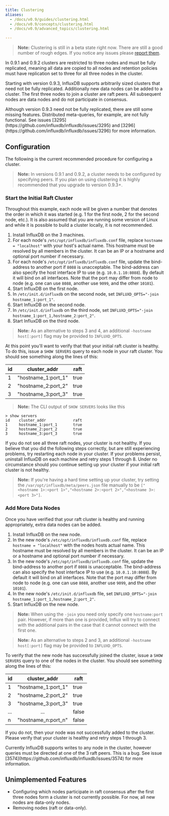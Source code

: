 ```yaml
---
title: Clustering
aliases:
  - /docs/v0.9/guides/clustering.html
  - /docs/v0.9/concepts/clustering.html
  - /docs/v0.9/advanced_topics/clustering.html

---
```


> **Note:** Clustering is still in a beta state right now. There are still a good number of rough edges. If you notice any issues please [report them](https://github.com/influxdb/influxdb/issues/new).

In 0.9.1 and 0.9.2 clusters are restricted to three nodes and must be fully replicated, meaning all data are copied to all nodes and retention policies must have replication set to three for all three nodes in the cluster.

Starting with version 0.9.3, InfluxDB supports arbitrarily sized clusters that need not be fully replicated. Additionally new data nodes can be added to a cluster. The first three nodes to join a cluster are raft peers. All subsequent nodes are data nodes and do not participate in consensus.

<dt> Although version 0.9.3 need not be fully replicated, there are still some missing features. Distributed meta-queries, for example, are not fully functional. See issues [3295](https://github.com/influxdb/influxdb/issues/3295) and [3296](https://github.com/influxdb/influxdb/issues/3296) for more information.</dt>


## Configuration
The following is the current recommended procedure for configuring a cluster.

> **Note:** In versions 0.9.1 and 0.9.2, a cluster needs to be configured by specifying peers. If you plan on using clustering it is highly recommended that you upgrade to version 0.9.3+.

### Start the Initial Raft Cluster

Throughout this example, each node will be given a number that denotes the order in which it was started (e.g. 1 for the first node, 2 for the second node, etc.). It is also assumed that you are running some version of Linux and while it is possible to build a cluster locally, it is not recommended.

1. Install InfluxDB on the 3 machines.
2. For each node's `/etc/opt/influxdb/influxdb.conf` file, replace `hostname = "localhost"` with your host's actual name. This hostname must be resolved by all members in the cluster. It can be an IP or a hostname and optional port number if necessary.
3. For each node's `/etc/opt/influxdb/influxdb.conf` file, update the bind-address to another port if `8088` is unacceptable. The bind-address can also specify the host interface IP to use (e.g. `10.0.1.10:8088`). By default it will bind on all interfaces. Note that the port may differ from node to node (e.g. one can use `8088`, another use `9099`, and the other `10101`).
4. Start InfluxDB on the first node.
5. In `/etc/init.d/influxdb` on the second node, set `INFLUXD_OPTS="-join hostname_1:port_1"`.
6. Start InfluxDB on the second node.
7. In `/etc/init.d/influxdb` on the third node, set `INFLUXD_OPTS="-join hostname_1:port_1,hostname_2:port_2"`.
8. Start InfluxDB on the third node.

> **Note:** As an alternative to steps 3 and 4, an additional `-hostname host[:port]` flag may be provided to `INFLUXD_OPTS`.

At this point you'll want to verify that that your initial raft cluster is healthy. To do this, issue a `SHOW SERVERS` query to each node in your raft cluster. You should see something along the lines of this:

| id | cluster_addr | raft |
|----|--------------|------|
|  1 | "hostname_1:port_1" |  true |
|  2 | "hostname_2:port_2" |  true |
|  3 | "hostname_3:port_3" |  true |

> **Note:** The CLI output of `SHOW SERVERS` looks like this
>
```
> show servers
id    cluster_addr            raft
1     hostname_1:port_1       true
2     hostname_2:port_2       true
3     hostname_3:port_3       true
```

If you do not see all three raft nodes, your cluster is not healthy. If you believe that you did the following steps correctly, but are still experiencing problems, try restarting each node in your cluster. If your problems persist, uninstall InfluxDB on each machine and retry steps 1 through 8. Under no circumstance should you continue setting up your cluster if your initial raft cluster is not healthy.

> **Note:** If you're having a hard time setting up your cluster, try setting the `/var/opt/influxdb/meta/peers.json` file manually to be `["<hostname 1>:<port 1>","<hostname 2>:<port 2>","<hostname 3>:<port 3>"]`.

### Add More Data Nodes

Once you have verified that your raft cluster is healthy and running appropriately, extra data nodes can be added.

1. Install InfluxDB on the new node.
2. In the new node's `/etc/opt/influxdb/influxdb.conf` file, replace `hostname = "localhost"` with the nodes hosts actual name. This hostname must be resolved by all members in the cluster. It can be an IP or a hostname and optional port number if necessary.
3. In the new node's `/etc/opt/influxdb/influxdb.conf` file, update the bind-address to another port if `8088` is unacceptable. The bind-address can also specify the host interface IP to use (e.g. `10.0.1.10:8088`). By default it will bind on all interfaces. Note that the port may differ from node to node (e.g. one can use `8088`, another use `9099`, and the other `10101`).
4. In the new node's `/etc/init.d/influxdb` file, set `INFLUXD_OPTS="-join hostname_1:port_1,hostname_2:port_2"`.
5. Start InfluxDB on the new node.

> **Note:** When using the `-join` you need only specify one `hostname:port` pair. However, if more than one is provided, Influx will try to connect with the additional pairs in the case that it cannot connect with the first one.


> **Note:** As an alternative to steps 2 and 3, an additional `-hostname host[:port]` flag may be provided to `INFLUXD_OPTS`.

To verify that the new node has successfully joined the cluster, issue a `SHOW SERVERS` query to one of the nodes in the cluster. You should see something along the lines of this:

| id | cluster_addr | raft |
|----|:--------------:|------|
|  1 | "hostname_1:port_1" |  true  |
|  2 | "hostname_2:port_2" |  true  |
|  3 | "hostname_3:port_3" |  true  |
| ...|        ...                  |  false |
|  n | "hostname_n:port_n" |  false |

If you do not, then your node was not successfully added to the cluster. Please verify that your cluster is healthy and retry steps 1 through 3.

<dt> Currently InfluxDB supports writes to any node in the cluster, however queries must be directed at one of the 3 raft peers. This is a bug. See issue [3574](https://github.com/influxdb/influxdb/issues/3574) for more information.</dt>

## Unimplemented Features

* Configuring which nodes participate in raft consensus after the first three nodes form a cluster is not currently possible. For now, all new nodes are data-only nodes.
* Removing nodes (raft or data-only).  
